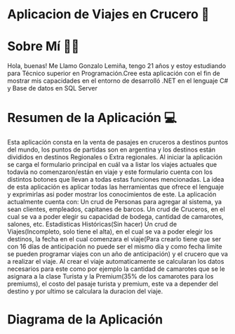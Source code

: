 # Aplicacion de Viajes en Crucero 🚢

# Sobre Mí 🙋‍♂️
Hola, buenas! Me Llamo Gonzalo Lemiña, tengo 21 años y estoy estudiando para Técnico superior en Programación.Cree esta aplicación con el fin de mostrar mis capacidades en el entorno de desarrolló .NET en el lenguaje C# y Base de datos en SQL Server
# Resumen de la Aplicación 💻
Esta aplicación consta en la venta de pasajes en cruceros a destinos puntos del mundo, los puntos de partidas son en argentina y los destinos están divididos en destinos Regionales o Extra regionales.
Al iniciar la aplicación se carga el formulario principal en cuál va a listar los viajes actuales que todavía no comenzaron/están en viaje y este formulario cuenta con los distintos botones que llevan a todas estas funciones mencionadas.
La idea de esta aplicación es aplicar todas las herramientas que ofrece el lenguaje y exprimirlas asi poder mostrar los conocimientos de este.
La aplicación actualmente cuenta con:
Un crud de Personas para agregar al sistema, ya sean clientes, empleados, capitanes de barcos.
Un crud de Cruceros, en el cual se va a poder elegir su capacidad de bodega, cantidad de camarotes, salones, etc.
Estadísticas Históricas(Sin hacer)
Un crud de Viajes(Incompleto, solo tiene el alta), en el cual se va a poder elegir los destinos, la fecha en el cual comenzara el viaje(Para crearlo tiene que ser con 16 días de anticipación no puede ser el mismo día y como fecha limite se pueden programar viajes con un año de anticipación) y el crucero que va a realizar el viaje. Al crear el viaje automaticamente se calcularan los datos necesarios para este como por ejemplo la cantidad de camarotes que se le asignara a la clase Turista y la Premium(35% de los camarotes para los premiums), el costo del pasaje turista y premium, este va a depender del destino y por ultimo se calculara la duracion del viaje.
# Diagrama de la Aplicación

